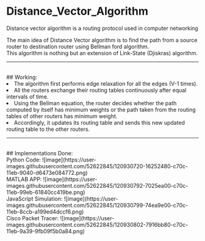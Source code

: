 # Distance_Vector_Algorithm
Distance vector algorithm is a routing protocol used in computer networking

The main idea of Distance Vector algorithm is to find the path from a source router to destination router using Bellman ford algorithm.<br>
This algorithm is nothing but an extension of Link-State (Djiskras) algorithm. <br>
<hr style=\"border:0.5px solid gray\"> </hr>

<br>
## Working: 
<li>The algorithm first performs edge relaxation for all the edges (V-1 times). <br>
<li>All the routers exchange their routing tables continuously after equal intervals of time. <br>
<li>Using the Bellman equation, the router decides whether the path computed by itself has minimum weights or the path taken from the routing tables of other routers has minimum weight. <br>
<li>Accordingly, it updates its routing table and sends this new updated routing table to the other routers. <br>
  
<hr style=\"border:0.5px solid gray\"> </hr>
<br>
## Implementations Done: 

<br>
Python Code:
![image](https://user-images.githubusercontent.com/52622845/120930720-16252480-c70c-11eb-9040-d6473e084772.png)

<br>
MATLAB APP:
![image](https://user-images.githubusercontent.com/52622845/120930792-7025ea00-c70c-11eb-99eb-61840cc419be.png)

<br>
JavaScript Simulation:
![image](https://user-images.githubusercontent.com/52622845/120930799-74ea9e00-c70c-11eb-8ccb-a199ed4dccf6.png)

<br>
Cisco Packet Tracer:
![image](https://user-images.githubusercontent.com/52622845/120930802-7916bb80-c70c-11eb-9a39-9fb09f5b0a84.png)



